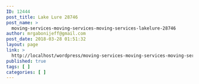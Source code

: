 ```yaml
---
ID: 12444
post_title: Lake Lure 28746
post_name: >
  moving-services-moving-services-moving-services-lakelure-28746
author: mrgabonijeff@gmail.com
post_date: 2018-03-28 01:51:32
layout: page
link: >
  http://localhost/wordpress/moving-services-moving-services-moving-services-lakelure-28746/
published: true
tags: [ ]
categories: [ ]
---
```

